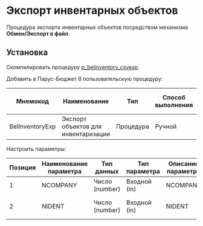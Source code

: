 # Экспорт инвентарных объектов

Процедура экспорта инвентарных объектов посредством механизма **Обмен/Экспорт в файл**.

## Установка

Скомпилировать процедуру [p_belinventory_csvexp](../src/p_belinventory_csvexp.sql).

Добавить в Парус-Бюджет 8 пользовательскую процедуру:

|Мнемокод|Наименование|Тип|Способ выполнения|Имя хранимой процедуры|Блокировка при выполнении|Пиктограмма|
|---|---|---|---|---|---|---|
|BelInventoryExp|Экспорт объектов для инвентаризации|Процедура|Ручной|P_BELINVENTORY_CSVEXP|Нет|

Настроить параметры:

|Позиция|Наименование параметра|Тип данных|Тип параметра|Описание параметра|Визуализация|Привязка|Обязательный|Раздел|Метод вызова|Параметр|Родительский параметр|Дополнительный словарь|
|---|---|---|---|---|---|---|---|---|---|---|---|---|
|1|NCOMPANY|Число (number)|Входной (in)|NCOMPANY|Нет|К организации|Да||||||
|2|NIDENT|Число (number)|Входной (in)|NIDENT|Нет|К идентификатору ведомости|Да||||||